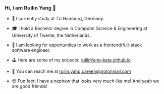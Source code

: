 <!--
**RuilinYang-beta/RuilinYang-beta** is a ✨ _special_ ✨ repository because its `README.md` (this file) appears on your GitHub profile.

Here are some ideas to get you started:

- 🔭 I’m currently working on ...
- 🌱 I’m currently learning ...
- 👯 I’m looking to collaborate on ...
- 🤔 I’m looking for help with ...
- 💬 Ask me about ...
- 📫 How to reach me: ...
- 😄 Pronouns: ...
- ⚡ Fun fact: ...
-->

### Hi, I am Ruilin Yang 👋

- 📜 I currently study at TU Hamburg, Germany.

- 🎓 I hold a Bachelor degree in Computer Science & Engineering at University of Twente, the Netherlands.
- 🔨 I am looking for opportunities to work as a frontend/full-stack software engineer.
- 🕹️ Here are some of my projects: [ruilinYang-beta.github.io](http://ruilinYang-beta.github.io)
- 🤝 You can reach me at ruilin.yang.career@protonmail.com
- 😊 Fun fact: I have a nephew that looks very much like me! And yeah we are good friends!
